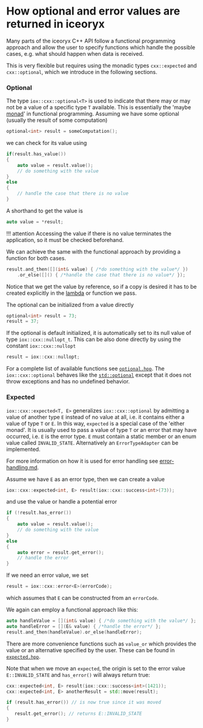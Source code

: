 # How optional and error values are returned in iceoryx

Many parts of the iceoryx C++ API follow a functional programming approach and allow the user to specify functions 
which handle the possible cases, e.g. what should happen when data is received.

This is very flexible but requires using the monadic types ``cxx::expected`` and ``cxx::optional``, which we
introduce in the following sections.

### Optional

The type ``iox::cxx::optional<T>`` is used to indicate that there may or may not be a value of a specific type ``T``
available. This is essentially the 'maybe [monad](https://en.wikipedia.org/wiki/Monad_(functional_programming))' in 
functional programming. Assuming we have some optional (usually the result of some computation)

```cpp
optional<int> result = someComputation();
```

we can check for its value using
```cpp
if(result.has_value())
{
    auto value = result.value();
    // do something with the value
}
else
{
    // handle the case that there is no value
}
```
A shorthand to get the value is
```cpp
auto value = *result;
```

!!! attention
    Accessing the value if there is no value terminates the application, so it must be checked beforehand.

We can achieve the same with the functional approach by providing a function for both cases.

```cpp
result.and_then([](int& value) { /*do something with the value*/ })
    .or_else([]() { /*handle the case that there is no value*/ });
```
Notice that we get the value by reference, so if a copy is desired it has to be created explicitly in the 
[lambda](https://en.wikipedia.org/wiki/Anonymous_function#C++_(since_C++11)) or function we pass.

The optional can be initialized from a value directly
```cpp
optional<int> result = 73;
result = 37;
```
If the optional is default initialized, it is automatically set to its null value of type ``iox::cxx::nullopt_t``. 
This can be also done directly by using the constant ``iox::cxx::nullopt``

```cpp
result = iox::cxx::nullopt;
```

For a complete list of available functions see 
[``optional.hpp``](https://github.com/eclipse-iceoryx/iceoryx/blob/master/iceoryx_utils/include/iceoryx_utils/cxx/optional.hpp).
The ``iox::cxx::optional`` behaves like the [``std::optional``](https://en.cppreference.com/w/cpp/utility/optional)
except that it does not throw exceptions and has no undefined behavior.

### Expected
``iox::cxx::expected<T, E>`` generalizes ``iox::cxx::optional`` by admitting a value of another type ``E`` instead of
no value at all, i.e. it contains either a value of type ``T`` or ``E``. In this way, ``expected`` is a special case of 
the 'either monad'. It is usually used to pass a value of type ``T`` or an error that may have occurred, i.e. ``E`` is the
error type. ``E`` must contain a static member or an enum value called ``INVALID_STATE``. Alternatively an 
``ErrorTypeAdapter`` can be implemented.

For more information on how it is used for error handling see
[error-handling.md](https://github.com/eclipse-iceoryx/iceoryx/blob/master/doc/design/error-handling.md).

Assume we have ``E`` as an error type, then we can create a value
```cpp
iox::cxx::expected<int, E> result(iox::cxx::success<int>(73));
```

and use the value or handle a potential error
```cpp
if (!result.has_error())
{
    auto value = result.value();
    // do something with the value
}
else
{
    auto error = result.get_error();
    // handle the error
}
```

If we need an error value, we set
```cpp
result = iox::cxx::error<E>(errorCode);
```
which assumes that ``E`` can be constructed from an ``errorCode``.

We again can employ a functional approach like this:
```cpp
auto handleValue = [](int& value) { /*do something with the value*/ };
auto handleError = [](E& value) { /*handle the error*/ };
result.and_then(handleValue).or_else(handleError);
```

There are more convenience functions such as ``value_or`` which provides the value or an alternative specified by the
user. These can be found in 
[``expected.hpp``](https://github.com/eclipse-iceoryx/iceoryx/blob/master/iceoryx_utils/include/iceoryx_utils/cxx/expected.hpp).

Note that when we move an ``expected``, the origin is set to the error value ``E::INVALID_STATE`` and ``has_error()`` will 
always return true:
```cpp
cxx::expected<int, E> result(iox::cxx::success<int>(1421));
cxx::expected<int, E> anotherResult = std::move(result);

if (result.has_error()) // is now true since it was moved
{
   result.get_error(); // returns E::INVALID_STATE
}
```

